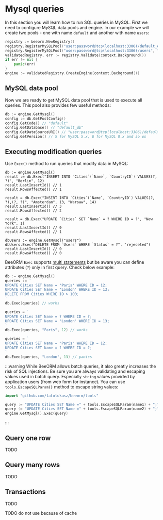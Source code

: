 # Mysql queries

In this section you will learn how to run SQL queries in MySQL.
First we need to configure MySQL data pools and engine. In our example
we will create two pools - one with name `default` and another with name `users`:

```go
registry := beeorm.NewRegistry()
registry.RegisterMySQLPool("user:password@tcp(localhost:3306)/default_db")
registry.RegisterMySQLPool("user:password@tcp(localhost:3306)/users", "users")
validatedRegistry, err := registry.Validate(context.Background())
if err != nil {
    panic(err)
}
engine := validatedRegistry.CreateEngine(context.Background())
```

## MySQL data pool

Now we are ready to get MySQL data pool that is used to execute all queries.
This pool also provides few useful methods:

```go
db := engine.GetMysql()
config := db.GetPoolConfig()
config.GetCode() // "default"
config.GetDatabase() // "default_db"
config.GetDataSourceURI() // "user:password@tcp(localhost:3306)/default_db"
config.GetVersion() // 5 for MySQL 5.x, 8 for MySQL 8.x and so on
```

## Executing modification queries

Use ``Exec()`` method to run queries that modify data in MySQL:

```go{2,6,10,15}
db := engine.GetMysql()
result := db.Exec("INSERT INTO `Cities`(`Name`, `CountryID`) VALUES(?, ?)", "Berlin", 12)
result.LastInsertId() // 1
result.RowsAffected() // 1

result = db.Exec("INSERT INTO `Cities`(`Name`, `CountryID`) VALUES(?, ?),(?, ?)", "Amsterdam", 13, "Warsaw", 14)
result.LastInsertId() // 3
result.RowsAffected() // 2

result = db.Exec("UPDATE `Cities` SET `Name` = ? WHERE ID = ?", "New York", 1)
result.LastInsertId() // 0
result.RowsAffected() // 1

dbUsers := engine.GetMysql("users")
dbUsers.Exec("DELETE FROM `Users` WHERE `Status` = ?", "rejeceted")
result.LastInsertId() // 0
result.RowsAffected() // 0
```


BeeORM `Exec` supports [multi statements](https://github.com/go-sql-driver/mysql#multistatements)
but be aware you can define attributes (`?`) only in first query. Check below example: 

```go
db := engine.GetMysql()
queries := `
UPDATE Cities SET Name = 'Paris' WHERE ID = 12;
UPDATE Cities SET Name = 'London' WHERE ID = 13;
DELETE FROM Cities WHERE ID > 100;
`
db.Exec(queries) // works

queries = `
UPDATE Cities SET Name = ? WHERE ID = ?;
UPDATE Cities SET Name = 'London' WHERE ID = 13;
`
db.Exec(queries, "Paris", 12) // works

queries = `
UPDATE Cities SET Name = "Paris" WHERE ID = 12;
UPDATE Cities SET Name = ? WHERE ID = ?;
`
db.Exec(queries, "London", 13) // panics
```

:::warning
While BeeORM allows batch queries, it also greatly increases the risk of SQL injections.
Be sure you are always validating and escaping values used in batch query. Especially
`string` values provided by application users (from web form for instance). You can use
``tools.EscapeSQLParam()`` method to escape string values:

```go
import "github.com/latolukasz/beeorm/tools"

query := "UPDATE Cities SET Name =" + tools.EscapeSQLParam(name1) + ";"
query (= "UPDATE Cities SET Name =" + tools.EscapeSQLParam(name2) + ";"
engine.GetMysql().Exec(query)
```
:::

## Query one row

TODO

## Query many rows

TODO

## Transactions

TODO


TODO do not use because of cache
